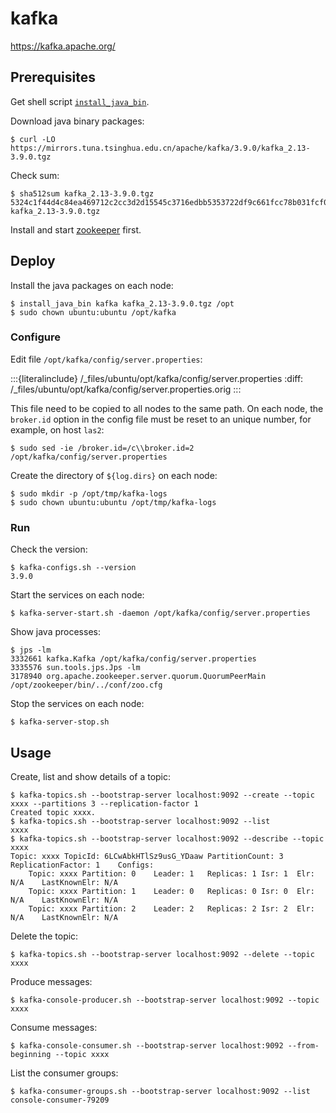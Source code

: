 # kafka

<https://kafka.apache.org/>

## Prerequisites

Get shell script [`install_java_bin`](https://github.com/lasyard/coding/blob/main/shell/install_java_bin.sh).

Download java binary packages:

```console
$ curl -LO https://mirrors.tuna.tsinghua.edu.cn/apache/kafka/3.9.0/kafka_2.13-3.9.0.tgz
```

Check sum:

```console
$ sha512sum kafka_2.13-3.9.0.tgz
5324c1f44d4c84ea469712c2cc3d2d15545c3716edbb5353722df9c661fcc78b031fcf07d1c4f0309c5fdb32686665dfb0cffe55210cd3a1fe2a370538cb4e6d  kafka_2.13-3.9.0.tgz
```

Install and start [zookeeper](project:zookeeper.md) first.

## Deploy

Install the java packages on each node:

```console
$ install_java_bin kafka kafka_2.13-3.9.0.tgz /opt
$ sudo chown ubuntu:ubuntu /opt/kafka
```

### Configure

Edit file `/opt/kafka/config/server.properties`:

:::{literalinclude} /_files/ubuntu/opt/kafka/config/server.properties
:diff: /_files/ubuntu/opt/kafka/config/server.properties.orig
:::

This file need to be copied to all nodes to the same path. On each node, the `broker.id` option in the config file must be reset to an unique number, for example, on host `las2`:

```console
$ sudo sed -ie /broker.id=/c\\broker.id=2 /opt/kafka/config/server.properties
```

Create the directory of `${log.dirs}` on each node:

```console
$ sudo mkdir -p /opt/tmp/kafka-logs
$ sudo chown ubuntu:ubuntu /opt/tmp/kafka-logs
```

### Run

Check the version:

```console
$ kafka-configs.sh --version
3.9.0
```

Start the services on each node:

```console
$ kafka-server-start.sh -daemon /opt/kafka/config/server.properties
```

Show java processes:

```console
$ jps -lm
3332661 kafka.Kafka /opt/kafka/config/server.properties
3335576 sun.tools.jps.Jps -lm
3178940 org.apache.zookeeper.server.quorum.QuorumPeerMain /opt/zookeeper/bin/../conf/zoo.cfg
```

Stop the services on each node:

```console
$ kafka-server-stop.sh
```

## Usage

Create, list and show details of a topic:

```console
$ kafka-topics.sh --bootstrap-server localhost:9092 --create --topic xxxx --partitions 3 --replication-factor 1
Created topic xxxx.
$ kafka-topics.sh --bootstrap-server localhost:9092 --list
xxxx
$ kafka-topics.sh --bootstrap-server localhost:9092 --describe --topic xxxx
Topic: xxxx TopicId: 6LCwAbkHTlSz9usG_YDaaw PartitionCount: 3   ReplicationFactor: 1    Configs: 
    Topic: xxxx Partition: 0    Leader: 1   Replicas: 1 Isr: 1  Elr: N/A    LastKnownElr: N/A
    Topic: xxxx Partition: 1    Leader: 0   Replicas: 0 Isr: 0  Elr: N/A    LastKnownElr: N/A
    Topic: xxxx Partition: 2    Leader: 2   Replicas: 2 Isr: 2  Elr: N/A    LastKnownElr: N/A
```

Delete the topic:

```console
$ kafka-topics.sh --bootstrap-server localhost:9092 --delete --topic xxxx
```

Produce messages:

```console
$ kafka-console-producer.sh --bootstrap-server localhost:9092 --topic xxxx
```

Consume messages:

```console
$ kafka-console-consumer.sh --bootstrap-server localhost:9092 --from-beginning --topic xxxx
```

List the consumer groups:

```console
$ kafka-consumer-groups.sh --bootstrap-server localhost:9092 --list
console-consumer-79209
```
